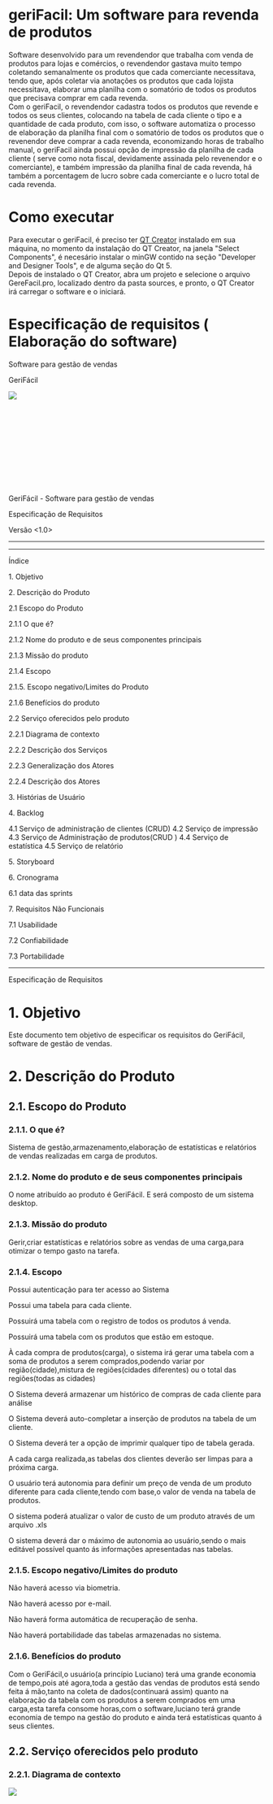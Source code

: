 # geriFacil: Um software para revenda de produtos
Software desenvolvido para um revendendor que trabalha com venda de produtos para lojas e comércios, o revendendor gastava muito tempo coletando semanalmente os produtos que cada comerciante necessitava, tendo que, após coletar via anotações os produtos que cada lojista necessitava, elaborar uma planilha com o somatório de todos os produtos que precisava comprar em cada revenda.\
Com o geriFacil, o revendendor cadastra todos os produtos que revende e todos os seus clientes, colocando na tabela de cada cliente o tipo e a quantidade de cada produto, com isso, o software automatiza o processo de elaboração da planilha final com o somatório de todos os produtos que o revenendor deve comprar a cada revenda, economizando horas de trabalho manual, o geriFacil ainda possui opção de impressão da planilha de cada cliente ( serve como nota fiscal, devidamente assinada pelo revenendor e o comerciante), e também impressão da planilha final de cada revenda, há também a porcentagem de lucro sobre cada comerciante e o lucro total de cada revenda.

# Como executar
Para executar o geriFacil, é preciso ter [QT Creator](https://www.qt.io/download) instalado em sua máquina, no momento da instalação do QT Creator, na janela "Select Components", é necesário instalar o minGW contido na seção "Developer and Designer Tools", e de alguma seção do Qt 5.\
Depois de instalado o QT Creator, abra um projeto e selecione o arquivo GereFacil.pro, localizado dentro da pasta sources, e pronto, o QT Creator irá carregar o software e o iniciará.

# Especificação de requisitos ( Elaboração do software)
<div>

<span class="c12 c39"></span>

<span class="c39 c12"></span>

<span class="c31 c23 c12">Software para gestão de vendas</span>

<span class="c31 c23 c12">GeriFácil</span>

<span class="c39 c12"></span>

<span class="c5"></span>

</div>

<span class="c1"></span>

<span class="c1"></span>

<span class="c1"></span>

<span style="overflow: hidden; display: inline-block; margin: 0.00px 0.00px; border: 0.00px solid #000000; transform: rotate(0.00rad) translateZ(0px); -webkit-transform: rotate(0.00rad) translateZ(0px); width: 188.50px; height: 188.50px;">![](images/image3.png)</span>

<span class="c5"></span>

<span class="c5"></span>

<span class="c5"></span>

<span class="c5"></span>

<span class="c5"></span>

<span class="c5"></span>

<span class="c5"></span>

<span class="c5"></span>

<span class="c5"></span>

<span class="c5"></span>

<span class="c5"></span>

<span class="c5"></span>

<span class="c5"></span>

<span class="c1">GeriFácil - Software para gestão de vendas</span>

<span class="c1">Especificação de Requisitos</span>

<span class="c1"></span>

<span class="c23 c12 c55">Versão <1.0></span>

<span class="c5"></span>

<span class="c26"> </span>

<span class="c5"></span>

<span class="c5"></span>

<span class="c5"></span>

<span class="c5"></span>

* * *

<span class="c5"></span>

<span class="c5"></span>

* * *

<span class="c1">Índice</span>

<span class="c22 c12"></span>

<span class="c12">1.</span><span class="c29 c12">        </span><span class="c12">Objetivo        </span>

<span class="c12">2.</span><span class="c29 c12">        </span><span class="c12">Descrição do Produto                                                                </span><span>           </span>

<span>        </span><span class="c12">2.1</span><span class="c29"></span> <span class="c12">Escopo do Produto        </span>

<span>                 2.1.1   O que é?                                                                                                                                  </span>

<span>        </span><span class="c12">2.1.</span><span>2</span><span class="c29 c12">        </span><span class="c12">Nome do produto e de seus componentes principais        </span>

<span>        </span><span class="c12">2.1.</span><span>3</span><span class="c29 c12">        </span><span class="c12">Missão do produto        </span>

<span>        </span><span class="c12">2.1</span><span>.4</span><span class="c29 c12">        </span><span class="c5">Escopo</span>

<span>        2.1.5\.  Escopo negativo/Limites do Produto</span><span class="c12">        </span>

<span>        </span><span class="c12">2.1.</span><span>6</span><span class="c29 c12">        </span><span class="c12">Benefícios do produto        </span>

<span></span> <span class="c12">2.2</span><span class="c29">        </span><span class="c29 c12"> </span><span class="c12">Serviço oferecidos pelo produto                                                                   </span><span>           </span>

<span>        </span><span class="c12">2.2.1</span><span class="c12 c29">        </span><span class="c12">Diagrama de contexto        </span>

<span>        </span><span class="c12">2.2.2</span><span class="c29 c12">        </span><span class="c12">Descri</span><span>ç</span><span class="c12">ão dos Servi</span><span>ç</span><span class="c12">os        </span>

<span>        </span><span class="c12">2.2.3</span><span class="c29 c12">        </span><span class="c12">Generaliza</span><span>ç</span><span class="c12">ão dos Atores        </span>

<span>        </span><span class="c12">2.2.4</span><span class="c29 c12">        </span><span class="c12">Descri</span><span>ç</span><span class="c12">ão dos Atores        </span>

<span class="c12">3.</span><span class="c29 c12">        </span><span class="c5">Histórias de Usuário</span>

<span class="c5">4.        Backlog</span>

<span>4.1 Serviço de administração de clientes (CRUD)                                                        4.2        Serviço de impressão                                                                                4.3</span> <span class="c3">Serviço de Administração de produtos(CRUD</span><span class="c5">        )                                                4.4 Serviço de estatística                                                                                4.5         Serviço de relatório</span>

<span class="c5">5\.     Storyboard</span>



<span class="c5">6\.     Cronograma</span>

<span>        6.1 data das sprints</span>

<span>7</span><span class="c12">.</span><span class="c29 c12">        </span><span class="c5">Requisitos Não Funcionais</span>

<span>         7.1</span><span class="c29">         </span><span class="c5">Usabilidade</span>

<span class="c5">         7.2        Confiabilidade</span>

<span>          7.3        Portabilidade</span>

<span class="c12">                </span>

* * *

<span class="c1">Especificação de Requisitos  </span>

<span class="c26"></span>

# <span class="c31 c23 c12"> 1. Objetivo</span>

<span class="c5">Este documento tem objetivo de especificar os requisitos do GeriFácil, software de gestão de vendas.</span>

<span class="c5"></span>

# <span class="c31 c23 c12"> 2. Descrição do Produto</span>

## <span class="c24 c23 c12">2.1. Escopo do Produto</span>

### <span class="c12 c37">2.1.1. O que é?</span>

<span class="c5">        Sistema de gestão,armazenamento,elaboração de estatísticas e relatórios  de vendas realizadas em carga de produtos.</span>

### <span class="c37 c12">2.1.2. Nome do produto e de seus componentes principais</span>

<span class="c5">        O nome atribuído ao produto é GeriFácil. E será composto de um sistema desktop.</span>

### <span class="c37 c12">2.1.3. Missão do produto</span>

<span class="c5">        Gerir,criar estatísticas e relatórios sobre as vendas de uma carga,para otimizar o tempo gasto na tarefa.</span>

### <span>2.1.4. Escopo</span>

<span class="c5">        Possui autenticação para ter acesso ao Sistema</span>

<span class="c5">Possui uma tabela para cada cliente.</span>

<span class="c5">        Possuirá uma tabela com o registro de todos os produtos á venda.</span>

<span class="c5">        Possuirá uma tabela com os produtos que estão em estoque.</span>

<span class="c5">        À cada compra de produtos(carga), o sistema irá gerar uma tabela com a soma de produtos a serem comprados,podendo variar por região(cidade),mistura de regiões(cidades diferentes) ou o total das regiões(todas as cidades)</span>

<span class="c5">        O Sistema deverá armazenar um histórico de compras de cada cliente para análise</span>

<span class="c5">        O Sistema deverá auto-completar a inserção de produtos na tabela de um cliente.</span>

<span class="c5">        O Sistema deverá ter a opção de  imprimir qualquer tipo de tabela gerada.</span>

<span class="c5">         A cada carga realizada,as tabelas dos clientes deverão ser limpas para a próxima carga.</span>

<span class="c5">        O usuário terá autonomia para definir um preço de venda de um produto diferente para cada cliente,tendo com base,o valor de venda na tabela de produtos.</span>

<span class="c5">        O sistema poderá atualizar o valor de custo de um produto através de um arquivo .xls</span>

<span class="c5">        O sistema deverá dar o máximo de autonomia ao usuário,sendo o mais editável possível quanto ás informações apresentadas nas tabelas.</span>

<span class="c5">        </span>

### <span class="c37 c12">2.1.5. Escopo negativo/Limites do produto</span>

<span class="c5">Não haverá acesso via biometria.</span>

<span class="c5">Não haverá acesso por e-mail.</span>

<span class="c5">Não haverá forma automática de recuperação de senha.</span>

<span class="c5">Não haverá portabilidade das tabelas armazenadas no sistema.</span>

### <span class="c37 c12">2.1.6. Benefícios do produto</span>

<span class="c5">Com o GeriFácil,o usuário(a princípio Luciano) terá uma grande economia de tempo,pois até agora,toda a gestão das vendas de produtos está sendo feita á mão,tanto na coleta de dados(continuará assim) quanto na elaboração da tabela com os produtos a serem comprados em uma carga,esta tarefa consome horas,com o software,luciano terá grande economia de tempo na gestão do produto e ainda terá estatísticas quanto á seus clientes.</span>

<span class="c5"></span>

## <span class="c24 c23 c12">2.2. Serviço oferecidos pelo produto</span>

<span class="c5"></span>

### <span class="c37 c12">2.2.1. Diagrama de contexto</span>

<span class="c34"></span>

<span style="overflow: hidden; display: inline-block; margin: 0.00px 0.00px; border: 0.00px solid #000000; transform: rotate(0.00rad) translateZ(0px); -webkit-transform: rotate(0.00rad) translateZ(0px); width: 397.00px; height: 521.00px;">![](images/image6.png)</span>

<span class="c34"></span>

<span class="c34"></span>

<span class="c34"></span>

<span class="c49">Figura 1 – Diagrama de Contexto do Sistema</span>

<span class="c34"></span>

<span class="c34"></span>

<span class="c34"></span>

<span class="c34"></span>

<span class="c34"></span>

<span class="c34"></span>

<span class="c34"></span>

<span class="c34"></span>

<span class="c5"></span>

<span class="c5"></span>

<span class="c5"></span>

<span class="c5"></span>

<span class="c5"></span>

<span class="c5"></span>

<span class="c5"></span>

### <span class="c23 c12 c31">2.2.2. Descrição dos Serviços</span>

<span class="c5">        </span>

<span class="c5">        </span>

<a id="t.cdee1ceb99a162395f56bbf75960ffc09530c9a6"></a><a id="t.0"></a>

<table class="c54">

<tbody>

<tr class="c18">

<td class="c20 c47" colspan="1" rowspan="1">

<span class="c13 c48 c12">Número</span>

</td>

<td class="c20 c47" colspan="1" rowspan="1">

<span class="c13 c48 c12">Nome</span>

</td>

<td class="c20 c47" colspan="1" rowspan="1">

<span class="c13 c12 c48">Descrição</span>

</td>

</tr>

<tr class="c18">

<td class="c20" colspan="1" rowspan="1">

<span class="c5"></span>

<span class="c5"></span>

<span class="c5">1</span>

</td>

<td class="c20" colspan="1" rowspan="1">

<span class="c5"></span>

<span class="c5">Serviço de Administração de Clientes</span>

</td>

<td class="c20" colspan="1" rowspan="1">

<span class="c5">Cria,atualiza,remove e visualiza</span>

<span class="c5">dados de clientes,como a tabela de compras,ou registros do estabelecimento.</span>

</td>

</tr>

<tr class="c11">

<td class="c20" colspan="1" rowspan="1">

<span class="c5"></span>

<span class="c5"></span>

<span class="c5">2</span>

</td>

<td class="c20" colspan="1" rowspan="1">

<span class="c5"></span>

<span class="c5">Serviço de Impressão</span>

</td>

<td class="c20" colspan="1" rowspan="1">

<span class="c5">Imprime as tabelas e relatórios gerados no sistema</span>

</td>

</tr>

<tr class="c11">

<td class="c20" colspan="1" rowspan="1">

<span class="c5">3</span>

</td>

<td class="c20" colspan="1" rowspan="1">

<span class="c5">Serviço de Administração de Produtos</span>

</td>

<td class="c20" colspan="1" rowspan="1">

<span class="c5">Cria,atualiza, remove e visualiza produtos que o proprietário vende.</span>

</td>

</tr>

<tr class="c11">

<td class="c20" colspan="1" rowspan="1">

<span class="c5">4</span>

</td>

<td class="c20" colspan="1" rowspan="1">

<span class="c5">Serviço de Estatística</span>

</td>

<td class="c20" colspan="1" rowspan="1">

<span class="c5">Cria e mostra dados tratados de clientes específicos, ou de todos os clientes,também possui um histórico de compras por cliente.</span>

</td>

</tr>

<tr class="c11">

<td class="c20" colspan="1" rowspan="1">

<span class="c5">5</span>

</td>

<td class="c20" colspan="1" rowspan="1">

<span class="c5">Serviço de Relatório</span>

</td>

<td class="c20" colspan="1" rowspan="1">

<span class="c5">Gera um relatório da carga atual,com a soma por  produto que os clientes compraram.</span>

</td>

</tr>

</tbody>

</table>

<span class="c15 c12"></span>

<span class="c15 c12"></span>

<span class="c15 c12"></span>

<span class="c15 c12"></span>

<span class="c15 c12"></span>

<span class="c15 c12"></span>

<span class="c12 c15"></span>

<span class="c15 c12"></span>

<span class="c15 c12"></span>

<span class="c15 c12"></span>

<span class="c15 c12"></span>

<span class="c15 c12"></span>

<span class="c15 c12"></span>

<span class="c15 c12"></span>

<span class="c15 c12"></span>

### <span class="c23 c12 c31"> 2.2.3 Generalização dos Atores</span>

<span class="c15 c12"></span>

<span style="overflow: hidden; display: inline-block; margin: 0.00px 0.00px; border: 0.00px solid #000000; transform: rotate(0.00rad) translateZ(0px); -webkit-transform: rotate(0.00rad) translateZ(0px); width: 62.00px; height: 121.00px;">![](images/image2.png)</span>

<span class="c5"></span>

<span class="c5"></span>

<span class="c15 c12"></span>

<span class="c15 c12"></span>

<span class="c15 c12"></span>

### <span class="c23 c12 c31">2.2.4  Descrição dos Atores</span>

<span class="c13 c12"></span>

<span class="c23">Proprietário:</span> <span class="c5">Dono do software e do negócio de revendas,irá utilizar o software.</span>

<span class="c5"></span>

<span class="c5"></span>

<span class="c5"></span>

<span class="c5"></span>

<span class="c5"></span>

<span class="c5"></span>

<span class="c5"></span>

<span class="c5"></span>

<span class="c5"></span>

<span class="c5"></span>

# <span>3. Histórias de Usuário</span><span class="c33"> </span>

<a id="t.3d42340b96984edd5f3d24e9a16da1644298e8de"></a><a id="t.1"></a>

<table class="c54">

<tbody>

<tr class="c18">

<td class="c14" colspan="1" rowspan="1">

<span class="c13 c12">Serviço</span>

</td>

<td class="c14" colspan="1" rowspan="1">

<span class="c13 c12">Como</span>

</td>

<td class="c14" colspan="1" rowspan="1">

<span class="c13 c12">Eu quero</span>

</td>

<td class="c14" colspan="1" rowspan="1">

<span class="c13 c12">Para que</span>

</td>

<td class="c14" colspan="1" rowspan="1">

<span class="c12 c13">Sprint</span>

</td>

</tr>

<tr class="c18">

<td class="c14" colspan="1" rowspan="1">

<span class="c7"></span>

<span class="c7">Administração de clientes</span>

</td>

<td class="c14" colspan="1" rowspan="1">

<span class="c7"></span>

<span class="c7">Proprietário</span>

</td>

<td class="c14" colspan="1" rowspan="1">

<span class="c7"></span>

<span class="c7">Adicionar um cliente</span>

</td>

<td class="c14" colspan="1" rowspan="1">

<span class="c7">Ele faça parte do sistema e dos relatórios</span>

</td>

<td class="c14" colspan="1" rowspan="1">

<span class="c7"></span>

<span class="c7">1</span>

</td>

</tr>

<tr class="c18">

<td class="c14" colspan="1" rowspan="1">

<span class="c7"></span>

<span class="c7">Administração de clientes</span>

</td>

<td class="c14" colspan="1" rowspan="1">

<span class="c7"></span>

<span class="c7">Proprietário</span>

</td>

<td class="c14" colspan="1" rowspan="1">

<span class="c7">Atualizar os dados de um cliente</span>

</td>

<td class="c14" colspan="1" rowspan="1">

<span class="c7">As informações cadastrais do clientes se mantenham atualizadas para uma eventual consulta</span>

</td>

<td class="c14" colspan="1" rowspan="1">

<span class="c7"></span>

<span class="c7">1</span>

</td>

</tr>

<tr class="c18">

<td class="c14" colspan="1" rowspan="1">

<span class="c7">Administração de clientes</span>

</td>

<td class="c14" colspan="1" rowspan="1">

<span class="c7">Proprietário</span>

</td>

<td class="c14" colspan="1" rowspan="1">

<span class="c7">Atualizar a tabela de um cliente da carga atual</span>

</td>

<td class="c14" colspan="1" rowspan="1">

<span class="c7">não falte produtos na compra da carga</span>

</td>

<td class="c14" colspan="1" rowspan="1">

<span class="c7"></span>

<span class="c7">1</span>

</td>

</tr>

<tr class="c18">

<td class="c14" colspan="1" rowspan="1">

<span class="c7">Administração de clientes</span>

</td>

<td class="c14" colspan="1" rowspan="1">

<span class="c7">Proprietário</span>

</td>

<td class="c14" colspan="1" rowspan="1">

<span class="c7">Remover um cliente</span>

</td>

<td class="c14" colspan="1" rowspan="1">

<span class="c7">.Ele não esteja cadastrada no sistema.</span>

</td>

<td class="c14" colspan="1" rowspan="1">

<span class="c7">1</span>

</td>

</tr>

<tr class="c18">

<td class="c14" colspan="1" rowspan="1">

<span class="c7">Administração de clientes</span>

</td>

<td class="c14" colspan="1" rowspan="1">

<span class="c7">Proprietário</span>

</td>

<td class="c14" colspan="1" rowspan="1">

<span class="c7">Visualizar cargas passadas de um cliente</span>

</td>

<td class="c14" colspan="1" rowspan="1">

<span class="c7">analisar o histórico de compra de um cliente</span>

</td>

<td class="c14" colspan="1" rowspan="1">

<span class="c7">1</span>

</td>

</tr>

<tr class="c18">

<td class="c14" colspan="1" rowspan="1">

<span class="c7">Administração de clientes</span>

</td>

<td class="c14" colspan="1" rowspan="1">

<span class="c7">Proprietário</span>

</td>

<td class="c14" colspan="1" rowspan="1">

<span class="c7">Visualizar os dados cadastrais de um cliente</span>

</td>

<td class="c14" colspan="1" rowspan="1">

<span class="c7">obter alguma informação necessário do cliente</span>

</td>

<td class="c14" colspan="1" rowspan="1">

<span class="c7">1</span>

</td>

</tr>

<tr class="c18">

<td class="c14" colspan="1" rowspan="1">

<span class="c7">Administração de clientes</span>

</td>

<td class="c14" colspan="1" rowspan="1">

<span class="c7">Proprietário</span>

</td>

<td class="c14" colspan="1" rowspan="1">

<span class="c7">Visualizar carga atual de um cliente</span>

</td>

<td class="c14" colspan="1" rowspan="1">

<span class="c7">analisar a carga atual do cliente</span>

</td>

<td class="c14" colspan="1" rowspan="1">

<span class="c7">1</span>

</td>

</tr>

<tr class="c18">

<td class="c14" colspan="1" rowspan="1">

<span class="c7">Impressão</span>

</td>

<td class="c14" colspan="1" rowspan="1">

<span class="c7">Proprietário</span>

</td>

<td class="c14" colspan="1" rowspan="1">

<span class="c7">Imprimir o relatório da carga</span>

</td>

<td class="c14" colspan="1" rowspan="1">

<span class="c7">consiga acompanhar os pedidos sem a presença de um computador</span>

</td>

<td class="c14" colspan="1" rowspan="1">

<span class="c7">2</span>

</td>

</tr>

<tr class="c18">

<td class="c14" colspan="1" rowspan="1">

<span class="c7">Impressão</span>

</td>

<td class="c14" colspan="1" rowspan="1">

<span class="c7">Proprietário</span>

</td>

<td class="c14" colspan="1" rowspan="1">

<span class="c7">Imprimir pedidos da carga atual de um cliente</span>

</td>

<td class="c14" colspan="1" rowspan="1">

<span class="c7">posso entregá-lo uma segunda via do pedido.</span>

</td>

<td class="c14" colspan="1" rowspan="1">

<span class="c7">2</span>

</td>

</tr>

<tr class="c18">

<td class="c14" colspan="1" rowspan="1">

<span class="c7">Impressão</span>

</td>

<td class="c14" colspan="1" rowspan="1">

<span class="c7">Proprietário</span>

</td>

<td class="c14" colspan="1" rowspan="1">

<span class="c7">Imprimir histórico de pedidos de um cliente</span>

</td>

<td class="c14" colspan="1" rowspan="1">

<span class="c7">Poder acompanhar algum ocorrido,ou analisar as compras de um cliente</span>

</td>

<td class="c14" colspan="1" rowspan="1">

<span class="c7">2</span>

</td>

</tr>

<tr class="c18">

<td class="c14" colspan="1" rowspan="1">

<span class="c7">Impressão</span>

</td>

<td class="c14" colspan="1" rowspan="1">

<span class="c7">Proprietário</span>

</td>

<td class="c14" colspan="1" rowspan="1">

<span class="c7">Imprimir estatísticas gerais</span>

</td>

<td class="c14" colspan="1" rowspan="1">

<span class="c7">poder ter um relatório geral das vendas</span>

</td>

<td class="c14" colspan="1" rowspan="1">

<span class="c7">2</span>

</td>

</tr>

<tr class="c18">

<td class="c14" colspan="1" rowspan="1">

<span class="c7">Impressão</span>

</td>

<td class="c14" colspan="1" rowspan="1">

<span class="c7">Proprietário</span>

</td>

<td class="c14" colspan="1" rowspan="1">

<span class="c7">Imprimir estatísticas de um cliente</span>

</td>

<td class="c14" colspan="1" rowspan="1">

<span class="c7">poder ter um relatório de um cliente específico</span>

</td>

<td class="c14" colspan="1" rowspan="1">

<span class="c7">2</span>

</td>

</tr>

<tr class="c18">

<td class="c14" colspan="1" rowspan="1">

<span class="c7">Administração de produtos</span>

</td>

<td class="c14" colspan="1" rowspan="1">

<span class="c7">Proprietário</span>

</td>

<td class="c14" colspan="1" rowspan="1">

<span class="c7">Adicionar um produto</span>

</td>

<td class="c14" colspan="1" rowspan="1">

<span class="c7">poder tê-lo no sistema</span>

</td>

<td class="c14" colspan="1" rowspan="1">

<span class="c7">1</span>

</td>

</tr>

<tr class="c18">

<td class="c14" colspan="1" rowspan="1">

<span class="c7">Administração de produtos</span>

</td>

<td class="c14" colspan="1" rowspan="1">

<span class="c7">Proprietário</span>

</td>

<td class="c14" colspan="1" rowspan="1">

<span class="c7">Atualizar o preço de custo de um produto</span>

</td>

<td class="c14" colspan="1" rowspan="1">

<span class="c7">ter um preço atualizado</span>

</td>

<td class="c14" colspan="1" rowspan="1">

<span class="c7">1</span>

</td>

</tr>

<tr class="c18">

<td class="c14" colspan="1" rowspan="1">

<span class="c7">Administração de produtos</span>

</td>

<td class="c14" colspan="1" rowspan="1">

<span class="c7">Proprietário</span>

</td>

<td class="c14" colspan="1" rowspan="1">

<span class="c7">Atualizar o preço base de venda de um produto</span>

</td>

<td class="c14" colspan="1" rowspan="1">

<span class="c7">ter um preço atualizado</span>

</td>

<td class="c14" colspan="1" rowspan="1">

<span class="c7">1</span>

</td>

</tr>

<tr class="c18">

<td class="c14" colspan="1" rowspan="1">

<span class="c7">Administração de produtos</span>

</td>

<td class="c14" colspan="1" rowspan="1">

<span class="c7">Proprietário</span>

</td>

<td class="c14" colspan="1" rowspan="1">

<span class="c7">visualizar um produto</span>

</td>

<td class="c14" colspan="1" rowspan="1">

<span class="c7">checar as informações</span>

</td>

<td class="c14" colspan="1" rowspan="1">

<span class="c7">1</span>

</td>

</tr>

<tr class="c18">

<td class="c14" colspan="1" rowspan="1">

<span class="c7">Administração de produtos</span>

</td>

<td class="c14" colspan="1" rowspan="1">

<span class="c7">Proprietário</span>

</td>

<td class="c14" colspan="1" rowspan="1">

<span class="c7">Remover um produto</span>

</td>

<td class="c14" colspan="1" rowspan="1">

<span class="c7">não fazer parte do sistema</span>

</td>

<td class="c14" colspan="1" rowspan="1">

<span class="c7">1</span>

</td>

</tr>

<tr class="c18">

<td class="c14" colspan="1" rowspan="1">

<span class="c7">Estatística</span>

</td>

<td class="c14" colspan="1" rowspan="1">

<span class="c7">Proprietário</span>

</td>

<td class="c14" colspan="1" rowspan="1">

<span class="c7">visualizar as estatísticas de uma carga</span>

</td>

<td class="c14" colspan="1" rowspan="1">

<span class="c7">ter insights sobre as vendas,controle.</span>

</td>

<td class="c14" colspan="1" rowspan="1">

<span class="c7">3</span>

</td>

</tr>

<tr class="c18">

<td class="c14" colspan="1" rowspan="1">

<span class="c7">Estatística</span>

</td>

<td class="c14" colspan="1" rowspan="1">

<span class="c7">Proprietário</span>

</td>

<td class="c14" colspan="1" rowspan="1">

<span class="c7">visualizar as estatísticas de um cliente</span>

</td>

<td class="c14" colspan="1" rowspan="1">

<span class="c7">ter insights,controle sobre um cliente.</span>

</td>

<td class="c14" colspan="1" rowspan="1">

<span class="c7">3</span>

</td>

</tr>

<tr class="c18">

<td class="c14" colspan="1" rowspan="1">

<span class="c7">Relatório</span>

</td>

<td class="c14" colspan="1" rowspan="1">

<span class="c7">Proprietário</span>

</td>

<td class="c14" colspan="1" rowspan="1">

<span class="c7">visualizar o relatório da carga atual</span>

</td>

<td class="c14" colspan="1" rowspan="1">

<span class="c7">ter noção/controle sobre os pedidos a serem comprados na carga</span>

</td>

<td class="c14" colspan="1" rowspan="1">

<span class="c7">2</span>

</td>

</tr>

</tbody>

</table>

<span class="c5"></span>

<span class="c5"></span>

<span class="c5"></span>

# <span class="c31 c23 c12">4. Backlog</span>

<span class="c5"></span>

<span class="c5"></span>

## <span class="c24 c23 c12">4.1. Serviço de Administração de clientes(CRUD)</span>

<span class="c9">Funcionalidade 1.1 – Criar Cliente:</span><span class="c5"> Verifica se há algum cliente com o mesmo nome de usuário,autoriza ou não a criação de um novo cliente,se autorizado cria o cliente.</span>

<span class="c9">Funcionalidade 1.2 – Visualizar Cliente:</span><span class="c5"> Permite visualizar os dados de cadastro,os produtos comprados por carga, e estatísticas de um cliente cadastrado.</span>

<span class="c9">Funcionalidade 1.3 – Editar Cliente:</span><span class="c5"> Disponibiliza campos editáveis e autoriza ou não a mudança dos mesmos,também disponibiliza a tabela da carga atual do respectivo cliente para atualização..</span>

<span class="c9">Funcionalidade 1.4 – Apagar Cliente</span><span class="c35">:</span><span class="c5"> Efetiva a exclusão da conta de um cliente.</span>

<span class="c5"></span>

## <span class="c24 c23 c12">4.2. Serviço de Impressão</span>

<span class="c9">Funcionalidade 1.1 –  Imprimir tabela gerada:</span> <span class="c5">disponibiliza a opção de impressão de qualquer tabela gerada,e também dos dados cadastrais de um cliente</span>

<span class="c13 c35"></span>

## <span class="c24 c23 c12">4.3. Serviço de Administração de produtos(CRUD)</span>

<span class="c9">Funcionalidade 1.1 – Criar Produto:</span><span class="c5"> Verifica se há algum produto com o mesmo nome de usuário,autoriza ou não a criação de um novo produto,se autorizado cria o produto.</span>

<span class="c9">Funcionalidade 1.2 – Visualizar Produto:</span><span class="c5"> Permite visualizar os dados de um produto cadastrado.</span>

<span class="c9">Funcionalidade 1.3 – Editar Produto:</span> <span class="c5">possibilidade de atualizar os produtos cadastrados através de um arquivo .xls de notas fiscais do local onde os produtos são adquiridos,também deverá ser possível atualizar um produto inserindo dados pelo teclado.</span>

<span class="c9">Funcionalidade 1.4 – Apagar Cliente</span><span class="c35">:</span><span class="c5"> Efetiva a exclusão de um produto.</span>

<span class="c5"></span>

### <span class="c23 c12 c31">4.4. Serviço de Estatística</span>

<span class="c9">Funcionalidade 1.1 - Estatísticas de todos os clientes :</span><span class="c35"> </span><span class="c5">Deverá mostrar os clientes que mais compram,a região que mais comprou,os cliente que não compram há mais de 2 cargas.os produtos mais comprados e os menos comprado.</span>

<span class="c9">Funcionalidade 1.2 - Estatística por cliente :</span><span class="c35"> </span><span class="c5">Deverá mostrar os produtos mais comprados e os menos comprados,a última carga que o cliente comprou.</span>

<span class="c9">Funcionalidade 1.2- Histórico de compras :</span><span class="c5"> Deverá mostrar todas as compras de um cliente por carga.</span>

<span class="c5"></span>

### <span class="c23 c12 c31">4.5 Serviço de Relatório</span>

<span class="c35">Funcionalidade 1.1 - Elaboração de relatório geral :</span> <span class="c5">Cria um relatório em forma de tabela com a soma dos produtos a serem comprados na carga, o relatório poderá ser de uma região específica(cidade),composição de regiões,ou de todas as regiões,o relatório terá que levar em conta os produtos encontrados no estoque.</span>

<span class="c5"></span>

# <span class="c31 c23 c12">5. Storyboard</span>

<span class="c5"></span>

<span class="c5"></span>

<span class="c5"></span>

<span class="c5"></span>

<span style="overflow: hidden; display: inline-block; margin: 0.00px 0.00px; border: 0.00px solid #000000; transform: rotate(0.00rad) translateZ(0px); -webkit-transform: rotate(0.00rad) translateZ(0px); width: 699.56px; height: 393.50px;">![](images/image7.jpg)</span>

<span class="c5"></span>

<span class="c5"></span>

<span class="c5"></span>

<span class="c5"></span>

<span class="c5"></span>

<span class="c5"></span>

<span class="c5"></span>

<span style="overflow: hidden; display: inline-block; margin: -36.25px 36.25px; border: 0.00px solid #000000; transform: rotate(4.71rad) translateZ(0px); -webkit-transform: rotate(4.71rad) translateZ(0px); width: 624.00px; height: 696.50px;">![](images/image4.jpg)</span>

<span class="c5"></span>

<span class="c5"></span>

<span class="c5"></span>

<span class="c5"></span>

<span style="overflow: hidden; display: inline-block; margin: -29.25px 29.25px; border: 0.00px solid #000000; transform: rotate(4.71rad) translateZ(0px); -webkit-transform: rotate(4.71rad) translateZ(0px); width: 624.00px; height: 682.50px;">![](images/image5.jpg)</span>

<span class="c5"></span>

<span class="c5"></span>

<span style="overflow: hidden; display: inline-block; margin: -24.75px 24.75px; border: 0.00px solid #000000; transform: rotate(4.71rad) translateZ(0px); -webkit-transform: rotate(4.71rad) translateZ(0px); width: 624.00px; height: 673.50px;">![](images/image1.jpg)</span>

<span class="c5"></span>

<span class="c5"></span>

<span class="c5"></span>

<span class="c5"></span>

# <span class="c31 c23 c12">6. Cronograma</span>

<span class="c5"></span>

<span class="c5">        O desenvolvimento do software divide-se em três sprints, todas com duração de 10 dias.</span>

<span class="c5">        A sprint 1 implementará o serviço de administração de clientes e o serviço de administração de produtos A sprint 2 implementará o serviço de impressão e o serviço de relatório, a sprint 3 implementará o serviço de estatística.</span>

<span class="c5"></span>

## <span class="c13 c12">6.1 Data das sprints</span>

<span class="c5"></span>

<span class="c5">Sprint 1 (01/01/19 á 10/01/19)</span>

<span class="c5">Sprint 2 (11/10/19 á 20/01/19)</span>

<span class="c5">Sprint 3(21/01/19 à 31/01/19)</span>

<span class="c5"> </span>

# <span class="c31 c23 c12">7. Requisitos Não Funcionais</span>

## <span class="c23 c12 c24">7.1. Usabilidade</span>

1.  <span class="c23"> Nível de habilidade do usuário</span><span class="c5"> – O sistema deve ser o mais intuitivo e simples possível a fim de minimizar o tempo de uso.</span>

<span class="c5"></span>

## <span class="c24 c23 c12">7.2. Confiabilidade</span>

1.  <span class="c23">Disponibilidade</span><span class="c5"> – O sistema deve estar disponível 24 horas por dia, 7 dias por semana.</span>

<span class="c5"></span>

<span class="c5"></span>

<span class="c5"></span>

## <span class="c24 c23 c12">7.3. Portabilidade</span>

1.  <span class="c5">Linguagem de programação: C++,Framework QT</span>
2.  <span class="c5">Sistema Operacional: Windows</span>

<span class="c5"></span>

<span class="c5"></span>

<span class="c5"></span>

<span class="c5"></span>

<span class="c5"></span>

<span class="c5"></span>

<span class="c5"></span>

<span class="c5"></span>

<span class="c5"></span>

<span class="c5"></span>

<span class="c5"></span>

<span class="c5"></span>

<div>

<span class="c5"></span>

<a id="t.15f80257f11a6853e0ced17865c734453f0fefc8"></a><a id="t.2"></a>

<table class="c52">

<tbody>

<tr class="c18">

<td class="c27" colspan="1" rowspan="1">

<span>Restrito</span>

</td>

<td class="c27" colspan="1" rowspan="1">

<span class="c51">©</span><span class="c5">GeriFácil, 2018</span>

</td>

<td class="c27" colspan="1" rowspan="1">

<span>Página</span>

</td>

</tr>

</tbody>

</table>

<span class="c5"></span>

</div>
